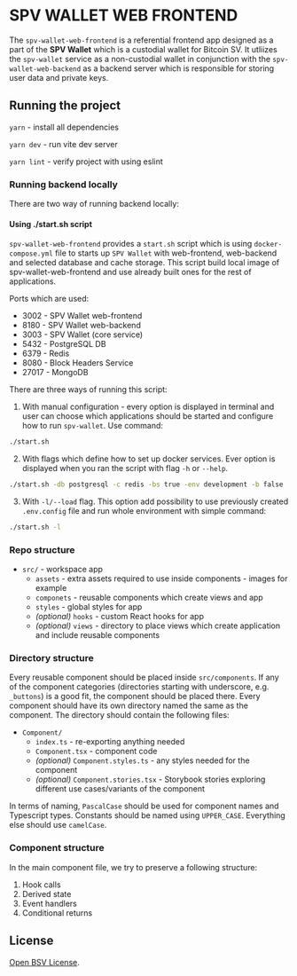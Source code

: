 # SPV WALLET WEB FRONTEND

The `spv-wallet-web-frontend` is a referential frontend app designed as a part of the **SPV Wallet** which is a custodial wallet for Bitcoin SV.
It utliizes the `spv-wallet` service as a non-custodial wallet in conjunction with the `spv-wallet-web-backend` as a backend server which is responsible for storing user data and private keys.

## Running the project

`yarn` - install all dependencies

`yarn dev` - run vite dev server

`yarn lint` - verify project with using eslint

### Running backend locally

There are two way of running backend locally:

#### Using ./start.sh script

`spv-wallet-web-frontend` provides a `start.sh` script
which is using `docker-compose.yml` file to starts up `SPV Wallet` with web-frontend, web-backend and selected database and cache storage.
This script build local image of spv-wallet-web-frontend and use
already built ones for the rest of applications.

Ports which are used:

- 3002 - SPV Wallet web-frontend
- 8180 - SPV Wallet web-backend
- 3003 - SPV Wallet (core service)
- 5432 - PostgreSQL DB
- 6379 - Redis
- 8080 - Block Headers Service
- 27017 - MongoDB

There are three ways of running this script:

1. With manual configuration - every option is displayed in terminal and user can choose
   which applications should be started and configure how to run `spv-wallet`. Use command:

```bash
./start.sh
```

2. With flags which define how to set up docker services. Ever option is displayed when
   you ran the script with flag `-h` or `--help`.

```bash
./start.sh -db postgresql -c redis -bs true -env development -b false
```

3. With `-l/--load` flag. This option add possibility to use previously created `.env.config` file and run whole environment with simple command:

```bash
./start.sh -l
```

### Repo structure

- `src/` - workspace app
  - `assets` - extra assets required to use inside components - images for example
  - `componets` - reusable components which create views and app
  - `styles` - global styles for app
  - _(optional)_ `hooks` - custom React hooks for app
  - _(optional)_ `views` - directory to place views which create application and include reusable components

### Directory structure

Every reusable component should be placed inside `src/components`. If any of the component categories
(directories starting with underscore, e.g. `_buttons`) is a good fit, the component should be placed there. Every
component should have its own directory named the same as the component. The directory should contain the following
files:

- `Component/`
  - `index.ts` - re-exporting anything needed
  - `Component.tsx` - component code
  - _(optional)_ `Component.styles.ts` - any styles needed for the component
  - _(optional)_ `Component.stories.tsx` - Storybook stories exploring different use cases/variants of the component

In terms of naming, `PascalCase` should be used for component names and Typescript types. Constants should be named
using `UPPER_CASE`. Everything else should use `camelCase`.

### Component structure

In the main component file, we try to preserve a following structure:

1. Hook calls
2. Derived state
3. Event handlers
4. Conditional returns

## License

[Open BSV License](https://github.com/bitcoin-sv/bitcoin-sv/blob/master/LICENSE).
